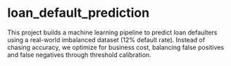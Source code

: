 # loan_default_prediction
This project builds a machine learning pipeline to predict loan defaulters using a real-world imbalanced dataset (12% default rate).  Instead of chasing accuracy, we optimize for business cost, balancing false positives and false negatives through threshold calibration.
